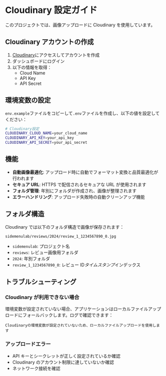 # Cloudinary 設定ガイド

このプロジェクトでは、画像アップロードに Cloudinary を使用しています。

## Cloudinary アカウントの作成

1. [Cloudinary](https://cloudinary.com/)にアクセスしてアカウントを作成
2. ダッシュボードにログイン
3. 以下の情報を取得：
   - Cloud Name
   - API Key
   - API Secret

## 環境変数の設定

`env.example`ファイルをコピーして`.env`ファイルを作成し、以下の値を設定してください：

```bash
# Cloudinary設定
CLOUDINARY_CLOUD_NAME=your_cloud_name
CLOUDINARY_API_KEY=your_api_key
CLOUDINARY_API_SECRET=your_api_secret
```

## 機能

- **自動画像最適化**: アップロード時に自動でフォーマット変換と品質最適化が行われます
- **セキュア URL**: HTTPS で配信されるセキュアな URL が使用されます
- **フォルダ管理**: 年別にフォルダが作成され、画像が整理されます
- **エラーハンドリング**: アップロード失敗時の自動クリーンアップ機能

## フォルダ構造

Cloudinary では以下のフォルダ構造で画像が保存されます：

```
sidemenulab/reviews/2024/review_1_1234567890_0.jpg
```

- `sidemenulab`: プロジェクト名
- `reviews`: レビュー画像用フォルダ
- `2024`: 年別フォルダ
- `review_1_1234567890_0`: レビュー ID*タイムスタンプ*インデックス

## トラブルシューティング

### Cloudinary が利用できない場合

環境変数が設定されていない場合、アプリケーションはローカルファイルアップロードにフォールバックします。ログで確認できます：

```
Cloudinaryの環境変数が設定されていないため、ローカルファイルアップロードを使用します
```

### アップロードエラー

- API キーとシークレットが正しく設定されているか確認
- Cloudinary のアカウント制限に達していないか確認
- ネットワーク接続を確認
